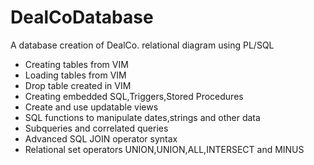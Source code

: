 DealCoDatabase
==============

A database creation of  DealCo. relational diagram using PL/SQL
* Creating tables from VIM
* Loading tables from VIM
* Drop table created in VIM
* Creating embedded SQL,Triggers,Stored Procedures
* Create and use updatable views
* SQL functions to manipulate dates,strings and other data
* Subqueries and correlated queries
* Advanced SQL JOIN operator syntax
* Relational set operators UNION,UNION,ALL,INTERSECT and MINUS

